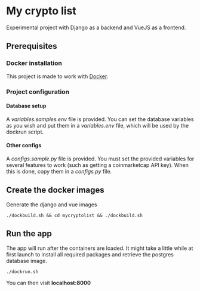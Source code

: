 # My crypto list
Experimental project with Django as a backend and VueJS as a frontend.
## Prerequisites
### Docker installation
This project is made to work with [Docker](https://docs.docker.com/install/linux/docker-ce/ubuntu/).

### Project configuration
#### Database setup
A *variables.samples.env* file is provided. 
You can set the database variables as you wish and put them in a *variables.env* file, which will be used by the dockrun script.

#### Other configs

A *configs.sample.py* file is provided. You must set the provided variables for several features to work (such as getting a coinmarketcap API key).
When this is done, copy them in a *configs.py* file.


## Create the docker images
Generate the django and vue images
```
./dockbuild.sh && cd mycryptolist && ./dockbuild.sh
```

## Run the app
The app will run after the containers are loaded. It might take a little while at first launch to install all required packages and retrieve the postgres database image.
```
./dockrun.sh
```
You can then visit **localhost:8000**
